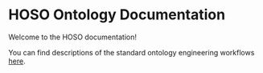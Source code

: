 # HOSO Ontology Documentation

[//]: # "This file is meant to be edited by the ontology maintainer."

Welcome to the HOSO documentation!

You can find descriptions of the standard ontology engineering workflows [here](odk-workflows/index.md).

